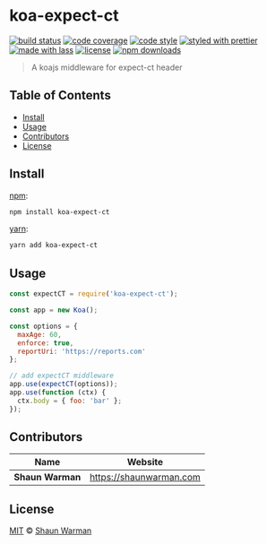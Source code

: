 # koa-expect-ct

[![build status](https://img.shields.io/travis/com/shaunwarman/koa-expect-ct.svg)](https://travis-ci.com/shaunwarman/koa-expect-ct)
[![code coverage](https://img.shields.io/codecov/c/github/shaunwarman/koa-expect-ct.svg)](https://codecov.io/gh/shaunwarman/koa-expect-ct)
[![code style](https://img.shields.io/badge/code_style-XO-5ed9c7.svg)](https://github.com/sindresorhus/xo)
[![styled with prettier](https://img.shields.io/badge/styled_with-prettier-ff69b4.svg)](https://github.com/prettier/prettier)
[![made with lass](https://img.shields.io/badge/made_with-lass-95CC28.svg)](https://lass.js.org)
[![license](https://img.shields.io/github/license/shaunwarman/koa-expect-ct.svg)](LICENSE)
[![npm downloads](https://img.shields.io/npm/dt/koa-expect-ct.svg)](https://npm.im/koa-expect-ct)

> A koajs middleware for expect-ct header


## Table of Contents

* [Install](#install)
* [Usage](#usage)
* [Contributors](#contributors)
* [License](#license)


## Install

[npm][]:

```sh
npm install koa-expect-ct
```

[yarn][]:

```sh
yarn add koa-expect-ct
```


## Usage

```js
const expectCT = require('koa-expect-ct');

const app = new Koa();

const options = {
  maxAge: 60,
  enforce: true,
  reportUri: 'https://reports.com'
};

// add expectCT middleware
app.use(expectCT(options));
app.use(function (ctx) {
  ctx.body = { foo: 'bar' };
});
```


## Contributors

| Name             | Website                   |
| ---------------- | ------------------------- |
| **Shaun Warman** | <https://shaunwarman.com> |


## License

[MIT](LICENSE) © [Shaun Warman](https://shaunwarman.com)


## 

[npm]: https://www.npmjs.com/

[yarn]: https://yarnpkg.com/
